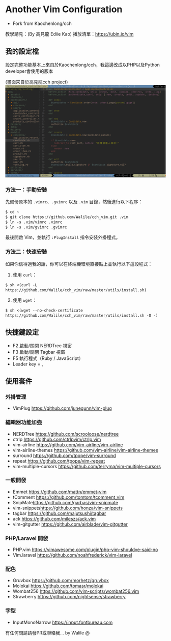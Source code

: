 # Another Vim Configuration
* Fork from Kaochenlong/cch

教學請見：(By 高見龍 Ediie Kao)
播放清單：https://ubin.io/vim

## 我的設定檔

設定完整功能基本上來自於Kaochenlong/cch，我這邊改成以PHP以及Python developer會使用的版本

(畫面來自於高見龍cch project)
![screenshot](/screenshots/cch.png)

### 方法一：手動安裝

先備份原本的 `.vimrc`、`.gvimrc` 以及 `.vim` 目錄，然後進行以下程序：

    $ cd ~
    $ git clone https://github.com/Walile/cch_vim.git .vim
    $ ln -s .vim/vimrc .vimrc
    $ ln -s .vim/gvimrc .gvimrc

最後開啟 Vim，並執行 `:PlugInstall` 指令安裝外掛程式。

### 方法二：快速安裝

如果你信得過我的話，你可以在終端機環境直接貼上並執行以下這段程式：

1. 使用 `curl`：

```
$ sh <(curl -L https://github.com/Walile/cch_vim/raw/master/utils/install.sh)
```

2. 使用 `wget`： 

```
$ sh <(wget --no-check-certificate https://github.com/Walile/cch_vim/raw/master/utils/install.sh -O -)
```

## 快捷鍵設定

- F2 啟動/關閉 NERDTree 視窗
- F3 啟動/關閉 Tagbar 視窗
- F5 執行程式（Ruby / JavaScript）
- Leader key = `,`

## 使用套件

### 外掛管理

- VimPlug <https://github.com/junegunn/vim-plug>

### 編輯器功能加強

- NERDTree <https://github.com/scrooloose/nerdtree>
- ctrlp <https://github.com/ctrlpvim/ctrlp.vim>
- vim-airline <https://github.com/vim-airline/vim-airline>
- vim-airline-themes <https://github.com/vim-airline/vim-airline-themes>
- surround <https://github.com/tpope/vim-surround>
- repeat <https://github.com/tpope/vim-repeat>
- vim-multiple-cursors <https://github.com/terryma/vim-multiple-cursors>

### 一般開發

- Emmet <https://github.com/mattn/emmet-vim>
- tComment <https://github.com/tomtom/tcomment_vim>
- SnipMate<https://github.com/garbas/vim-snipmate>
- vim-snippets<https://github.com/honza/vim-snippets>
- tagbar <https://github.com/majutsushi/tagbar>
- ack <https://github.com/mileszs/ack.vim>
- vim-gitgutter <https://github.com/airblade/vim-gitgutter>

### PHP/Laravel 開發

- PHP.vim <https://vimawesome.com/plugin/php-vim-shouldve-said-no>
- Vim.laravel <https://github.com/noahfrederick/vim-laravel>

### 配色

- Gruvbox <https://github.com/morhetz/gruvbox>
- Molokai <https://github.com/tomasr/molokai>
- Wombat256 <https://github.com/vim-scripts/wombat256.vim>
- Strawberry <https://github.com/nightsense/strawberry>

### 字型

- InputMonoNarrow <https://input.fontbureau.com>


有任何問請請發PR或聯絡我... by Walile @